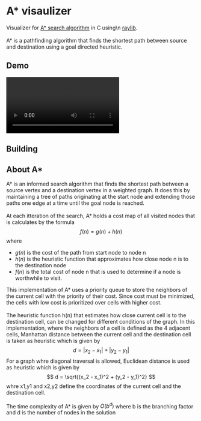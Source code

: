 # A* visaulizer

Visualizer for [A* search algorithm](https://en.wikipedia.org/wiki/A*_search_algorithm) in C using\n
[raylib](https://www.raylib.com/).
<br />
<br />
A* is a pathfinding algorithm that finds the shortest path between source and destination using
a goal directed heuristic.

## Demo

![](./doc/demo.mp4)

## Building

## About A*

A* is an informed search algorithm that finds the shortest path between a source vertex and a destination
vertex in a weighted graph. It does this by maintaining a tree of paths originating at the start node
and extending those paths one edge at a time until the goal node is reached.
<br />
<br />
At each itteration of the search, A* holds a cost map of all visited nodes that is calculates by the
formula
$$
f(n) = g(n) + h(n)
$$
where

- $g(n)$ is the cost of the path from start node to node n
- $h(n)$ is the heuristic function that approximates how close node n is to the destination node
- $f(n)$ is the total cost of node n that is used to determine if a node is worthwhile to visit.

This implementation of A* uses a priority queue to store the neighbors of the current cell with the
priority of their cost. Since cost must be minimized, the cells with low cost is prioritized over cells
with higher cost.
<br />
<br />
The heuristic function h(n) that estimates how close current cell is to the destination cell, can
be changed for different conditions of the graph. In this implementation, where the neighbors of a
cell is defined as the 4 adjacent cells, Manhattan distance between the current cell and the destination
cell is taken as heuristic which is given by
$$
d = |x_2 - x_1| + |y_2 - y_1|
$$
For a graph whre diagonal traversal is allowed, Euclidean distance is used as heuristic which is given
by
$$
d = \sqrt{(x_2 - x_1)^2 + (y_2 - y_1)^2}
$$
whre x1,y1 and x2,y2 define the coordinates of the current cell and the destination cell.
<br />
<br />
The time complexity of A* is given by $O(b^d)$ where b is the branching factor and d is the number
of nodes in the solution
